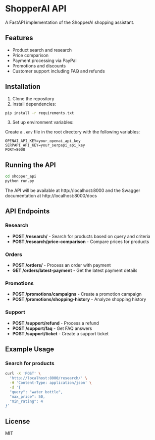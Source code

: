 # ShopperAI API

A FastAPI implementation of the ShopperAI shopping assistant.

## Features

- Product search and research
- Price comparison
- Payment processing via PayPal
- Promotions and discounts
- Customer support including FAQ and refunds

## Installation

1. Clone the repository
2. Install dependencies:

```bash
pip install -r requirements.txt
```

3. Set up environment variables:

Create a `.env` file in the root directory with the following variables:

```
OPENAI_API_KEY=your_openai_api_key
SERPAPI_API_KEY=your_serpapi_api_key
PORT=8000
```

## Running the API

```bash
cd shopper_api
python run.py
```

The API will be available at http://localhost:8000 and the Swagger documentation at http://localhost:8000/docs

## API Endpoints

### Research

- **POST /research/** - Search for products based on query and criteria
- **POST /research/price-comparison** - Compare prices for products

### Orders

- **POST /orders/** - Process an order with payment
- **GET /orders/latest-payment** - Get the latest payment details

### Promotions

- **POST /promotions/campaigns** - Create a promotion campaign
- **POST /promotions/shopping-history** - Analyze shopping history

### Support

- **POST /support/refund** - Process a refund
- **POST /support/faq** - Get FAQ answers
- **POST /support/ticket** - Create a support ticket

## Example Usage

### Search for products

```bash
curl -X 'POST' \
  'http://localhost:8000/research/' \
  -H 'Content-Type: application/json' \
  -d '{
  "query": "water bottle",
  "max_price": 50,
  "min_rating": 4
}'
```

## License

MIT 